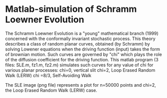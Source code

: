 # Matlab-simulation of Schramm Loewner Evolution
The Schramm Loewner Evolution is a "young" mathematical branch (1999) concerned with the conformally invariant stochastic process. This theory describes a class of random planar curves, obtained (by Schramm) by solving Lowener equations when the driving function (input) takes the form of brownian motion. Such curves are governed by "chi" which plays the role of the diffusion coefficient for the driving function.
This matlab program (3 files: SLE.m, fz1.m, fz2.m) simulates such curves for any value of chi for various planar processes:
chi=0, vertical slit
chi=2,  Loop Erased Random Walk (LERW)
chi =8/3, Self-Avoiding Walk

The SLE image (png file) represents a plot for n=50000 points and chi=2, the Loop Erased Random Walk (LERW) case.
